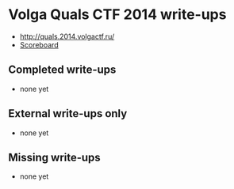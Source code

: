 # Volga Quals CTF 2014 write-ups

* <http://quals.2014.volgactf.ru/>
* [Scoreboard](scoreboard)

## Completed write-ups

* none yet

## External write-ups only

* none yet

## Missing write-ups

* none yet
